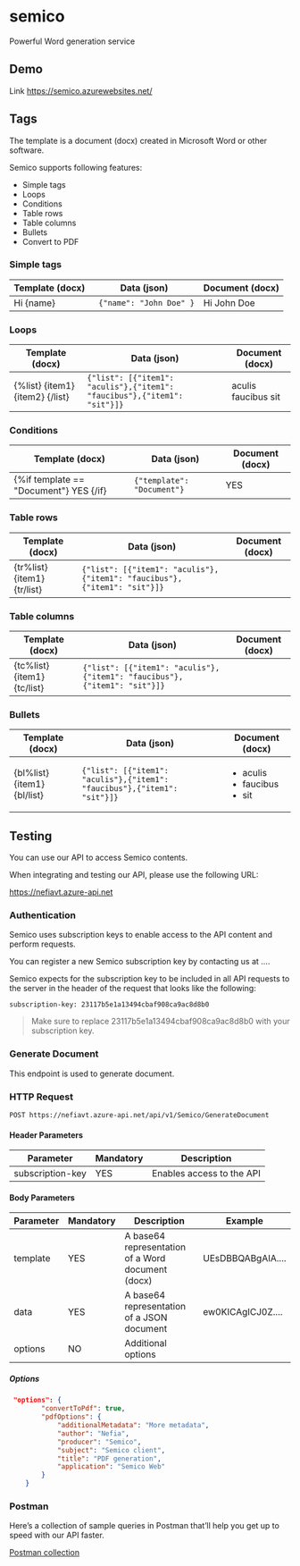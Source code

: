 # semico
Powerful Word generation service

## Demo 
Link https://semico.azurewebsites.net/

## Tags
The template is a document (docx) created in Microsoft Word or other software.

Semico supports following features:
* Simple tags
* Loops
* Conditions
* Table rows
* Table columns
* Bullets
* Convert to PDF

### Simple tags

|Template (docx)|Data (json)|Document (docx)|
|---------------|-----------|---------------|
|Hi {name}| ``` {"name": "John Doe" }```|Hi John Doe|

### Loops

|Template (docx)|Data (json)|Document (docx)|
|---------------|-----------|---------------|
|{%list} {item1} {item2} {/list}| ```{"list": [{"item1": "aculis"},{"item1": "faucibus"},{"item1": "sit"}]}```| aculis faucibus sit|

### Conditions

|Template (docx)|Data (json)|Document (docx)|
|---------------|-----------|---------------|
|{%if template == "Document"} YES {/if}| ```{"template": "Document"}```| YES|


### Table rows

|Template (docx)|Data (json)|Document (docx)|
|---------------|-----------|---------------|
|{tr%list} {item1} {tr/list}| ```{"list": [{"item1": "aculis"},{"item1": "faucibus"},{"item1": "sit"}]}```|  |


### Table columns

|Template (docx)|Data (json)|Document (docx)|
|---------------|-----------|---------------|
|{tc%list} {item1} {tc/list}| ```{"list": [{"item1": "aculis"},{"item1": "faucibus"},{"item1": "sit"}]}```|  |

### Bullets

|Template (docx)|Data (json)|Document (docx)|
|---------------|-----------|---------------|
|{bl%list} {item1} {bl/list}| ```{"list": [{"item1": "aculis"},{"item1": "faucibus"},{"item1": "sit"}]}```| <ul> <li>aculis </li>  <li>faucibus </li>  <li>sit </li> </ul>|



## Testing
You can use our API to access Semico contents.

When integrating and testing our API, please use the following URL:

https://nefiavt.azure-api.net

### Authentication

Semico uses subscription keys to enable access to the API content and perform requests.

You can register a new Semico subscription key by contacting us at ....

Semico expects for the subscription key to be included in all API requests to the server in the header of the request that looks like the following:

`subscription-key: 23117b5e1a13494cbaf908ca9ac8d8b0`

> Make sure to replace 23117b5e1a13494cbaf908ca9ac8d8b0 with your subscription key.

### Generate Document

This endpoint is used to generate document.

### HTTP Request

`POST https://nefiavt.azure-api.net/api/v1/Semico/GenerateDocument`

#### Header Parameters

| Parameter | Mandatory | Description |
|-----------|-----------|-------------|
|subscription-key|YES|	Enables access to the API|

#### Body Parameters

| Parameter | Mandatory | Description | Example|
|-----------|-----------|-------------|--------|
|template|YES|	A base64 representation of a Word document (docx)|UEsDBBQABgAIA....|
|data|YES|	A base64 representation of a JSON document|ew0KICAgICJ0Z....|
|options| NO | Additional options| |

##### Options
```JSON
 "options": {
        "convertToPdf": true,
        "pdfOptions": {
            "additionalMetadata": "More metadata",
            "author": "Nefia",
            "producer": "Semico",
            "subject": "Semico client",
            "title": "PDF generation",
            "application": "Semico Web"
        }
    }

```

### Postman

Here’s a collection of sample queries in Postman that’ll help you get up to speed with our API faster.

[Postman collection](https://semico.azurewebsites.net/postman/Semico.postman_collection.json) 
